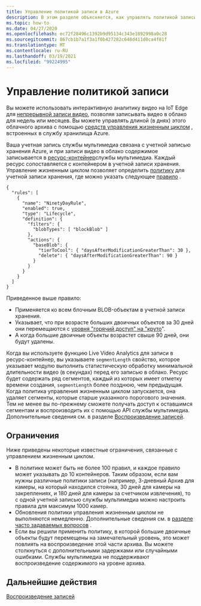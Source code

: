 ```yaml
---
title: Управление политикой записи в Azure
description: В этом разделе объясняется, как управлять политикой записи.
ms.topic: how-to
ms.date: 04/27/2020
ms.openlocfilehash: ec72f28496c1392b9d95134c343e1892998a0c28
ms.sourcegitcommit: 867cb1b7a1f3a1f0b427282c648d411d0ca4f81f
ms.translationtype: MT
ms.contentlocale: ru-RU
ms.lasthandoff: 03/19/2021
ms.locfileid: "99224995"
---
```

# <a name="manage-recording-policy"></a>Управление политикой записи

Вы можете использовать интерактивную аналитику видео на IoT Edge для [непрерывной записи видео](continuous-video-recording-concept.md), позволяя записывать видео в облако для недель или месяцев. Вы можете управлять длиной (в днях) этого облачного архива с помощью [средств управления жизненным циклом](../../storage/blobs/storage-lifecycle-management-concepts.md?tabs=azure-portal) , встроенных в службу хранилища Azure.  

Ваша учетная запись службы мультимедиа связана с учетной записью хранения Azure, и при записи видео в облако содержимое записывается в [ресурс-контейнер](../latest/assets-concept.md)службы мультимедиа. Каждый ресурс сопоставляется с контейнером в учетной записи хранения. Управление жизненным циклом позволяет определить [политику](../../storage/blobs/storage-lifecycle-management-concepts.md?tabs=azure-portal#policy) для учетной записи хранения, где можно указать следующее [правило](../../storage/blobs/storage-lifecycle-management-concepts.md?tabs=azure-portal#rules) .

```
{
  "rules": [
    {
      "name": "NinetyDayRule",
      "enabled": true,
      "type": "Lifecycle",
      "definition": {
        "filters": {
          "blobTypes": [ "blockBlob" ]
        },
        "actions": {
          "baseBlob": {
            "tierToCool": { "daysAfterModificationGreaterThan": 30 },
            "delete": { "daysAfterModificationGreaterThan": 90 }
          }
        }
      }
    }
  ]
}
```

Приведенное выше правило:

* Применяется ко всем блочным BLOB-объектам в учетной записи хранения.
* Указывает, что при возрасте больших двоичных объектов за 30 дней они перемещаются с [уровня "горячий доступ" на "круто](../../storage/blobs/storage-blob-storage-tiers.md?tabs=azure-portal)".
* А когда большие двоичные объекты возрастет свыше 90 дней, они будут удалены.

Когда вы используете функцию Live Video Analytics для записи в ресурс-контейнер, вы указываете `segmentLength` свойство, которое указывает модулю выполнить статистическую обработку минимальной длительности видео (в секундах) перед его записью в облако. Ресурс будет содержать ряд сегментов, каждый из которых имеет отметку времени создания, `segmentLength` более позднюю, чем предыдущая. Когда политика управления жизненным циклом запускается, она удаляет сегменты, которые старше указанного порогового значения. Тем не менее вы по-прежнему сможете получать доступ к оставшимся сегментам и воспроизводить их с помощью API службы мультимедиа. Дополнительные сведения см. в разделе [Воспроизведение записей](playback-recordings-how-to.md). 

## <a name="limitations"></a>Ограничения

Ниже приведены некоторые известные ограничения, связанные с управлением жизненным циклом.

* В политике может быть не более 100 правил, и каждое правило может указывать до 10 контейнеров. Таким образом, если вам нужны различные политики записи (например, 3-дневный Архив для камеры, на который находился стоянка, 30 дней для камеры на закреплениях, и 180 дней для камеры за счетчиком извлечения), то с одной учетной записью службы мультимедиа можно настроить правила для максимум 1000 камер.
* Обновления политики управления жизненным циклом не выполняются немедленно. Дополнительные сведения см. в [разделе часто задаваемых вопросов](../../storage/blobs/storage-lifecycle-management-concepts.md?tabs=azure-portal#faq) .
* Если вы решили применить политику, в которой большие двоичные объекты будут перемещены на замечательный уровень, это может повлиять на воспроизведение этой части архива. Вы можете столкнуться с дополнительными задержками или случайными ошибками. Службы мультимедиа не поддерживают воспроизведение содержимого на уровне архива.

## <a name="next-steps"></a>Дальнейшие действия

[Воспроизведение записей](playback-recordings-how-to.md)
